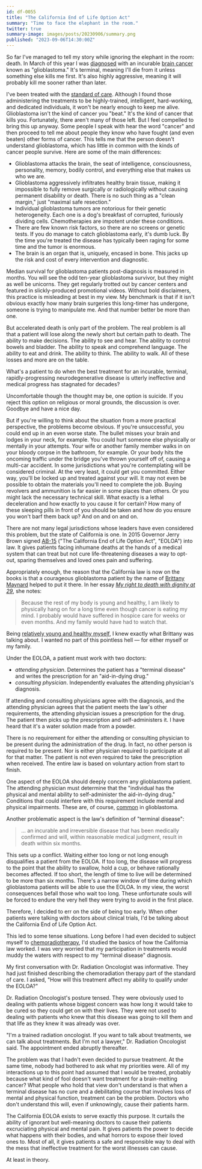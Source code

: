 ```yaml
---
id: df-0055
title: "The California End of Life Option Act"
summary: "Time to face the elephant in the room."
twitter: true
summary-image: images/posts/20230906/summary.png
published: "2023-09-06T14:30:00Z"
---
```


So far I've managed to tell my story while ignoring the elephant in the room: death. In March of this year I was [diagnosed](/articles/2023/06/06/the-g-word/) with an incurable [brain cancer](/articles/2023/05/27/the-scary-stuff/) known as "glioblastoma." It's terminal, meaning I'll die from it unless something else kills me first. It's also highly aggressive, meaning it will probably kill me sooner rather than later.

I've been treated with the [standard of care](/articles/2023/07/10/glioblastomas-dismal-standard-of-care-the-stupp-protocol/). Although I found those administering the treatments to be highly-trained, intelligent, hard-working, and dedicated individuals, it won't be nearly enough to keep me alive. Glioblastoma isn't the kind of cancer you "beat." It's the kind of cancer that kills you. Fortunately, there aren't many of those left. But I feel compelled to bring this up anyway. Some people I speak with hear the word "cancer" and then proceed to tell me about people they know who have fought (and even beaten) other forms of cancer. This tells me that the person doesn't understand glioblastoma, which has little in common with the kinds of cancer people survive. Here are some of the main differences:

- Glioblastoma attacks the brain, the seat of intelligence, consciousness, personality, memory, bodily control, and everything else that makes us who we are.
- Glioblastoma aggressively infiltrates healthy brain tissue, making it impossible to fully remove surgically or radiologically without causing permanent disability or death. There is no such thing as a "clean margin," just "maximal safe resection."
- Individual glioblastoma tumors are notorious for their genetic heterogeneity. Each one is a dog's breakfast of corrupted, furiously dividing cells. Chemotherapies are impotent under these conditions.
- There are few known risk factors, so there are no screens or genetic tests. If you do manage to catch glioblastoma early, it's dumb luck. By the time you're treated the disease has typically been raging for some time and the tumor is enormous.
- The brain is an organ that is, uniquely, encased in bone. This jacks up the risk and cost of every intervention and diagnostic.

Median survival for glioblastoma patients post-diagnosis is measured in months. You will see the odd ten-year glioblastoma survivor, but they might as well be unicorns. They get regularly trotted out by cancer centers and featured in slickly-produced promotional videos. Without bold disclaimers, this practice is misleading at best in my view. My benchmark is that if it isn't obvious exactly how many brain surgeries this long-timer has undergone, someone is trying to manipulate me. And that number better be more than one.

But accelerated death is only part of the problem. The real problem is all that a patient will lose along the newly short but certain path to death. The ability to make decisions. The ability to see and hear. The ability to control bowels and bladder. The ability to speak and comprehend language. The ability to eat and drink. The ability to think. The ability to walk. All of these losses and more are on the table.

What's a patient to do when the best treatment for an incurable, terminal, rapidly-progressing neurodegenerative disease is utterly ineffective and medical progress has stagnated for decades?

Uncomfortable though the thought may be, one option is suicide. If you reject this option on religious or moral grounds, the discussion is over. Goodbye and have a nice day.

But if you're willing to think about the situation from a more practical perspective, the problems become obvious. If you're unsuccessful, you could end up in an even worse state. The bullet misses your brain and lodges in your neck, for example. You could hurt someone else physically or mentally in your attempts. Your wife or another family member walks in on your bloody corpse in the bathroom, for example. Or your body hits the oncoming traffic under the bridge you've thrown yourself off of, causing a multi-car accident. In some jurisdictions what you're contemplating will be considered criminal. At the very least, it could get you committed. Either way, you'll be locked up and treated against your will. It may not even be possible to obtain the materials you'll need to complete the job. Buying revolvers and ammunition is far easier in some places than others. Or you might lack the necessary technical skill. What exactly is a lethal deceleration and how exactly to you cause it for certain? How many of these sleeping pills in front of you should be taken and how do you ensure you won't barf them back up? And on and on and on.

There are not many legal jurisdictions whose leaders have even considered this problem, but the state of California is one. In 2015 Governor Jerry Brown signed [AB-15](https://leginfo.legislature.ca.gov/faces/billNavClient.xhtml?bill_id=201520162AB15) ("The California End of Life Option Act", "EOLOA") into law. It gives patients facing inhumane deaths at the hands of a medical system that can treat but not cure life-threatening diseases a way to opt-out, sparing themselves and loved ones pain and suffering.

Appropriately enough, the reason that the California law is now on the books is that a courageous glioblastoma patient by the name of [Brittany Maynard](https://en.wikipedia.org/wiki/Brittany_Maynard) helped to put it there. In her essay [*My right to death with dignity at 29*](https://www.cnn.com/2014/10/07/opinion/maynard-assisted-suicide-cancer-dignity/index.html), she notes:

> Because the rest of my body is young and healthy, I am likely to physically hang on for a long time even though cancer is eating my mind. I probably would have suffered in hospice care for weeks or even months. And my family would have had to watch that.

Being [relatively young and healthy myself](/articles/2023/07/18/the-principle-of-least-convenience/), I knew exactly what Brittany was talking about. I wanted no part of this pointless hell &mdash; for either myself or my family.

Under the EOLOA, a patient must work with two doctors:

- *attending physician*. Determines the patient has a "terminal disease" and writes the prescription for an "aid-in-dying drug."
- *consulting physician*. Independently evaluates the attending physician's diagnosis.

If attending and consulting physicians agree with the diagnosis, and the attending physician agrees that the patient meets the law's other requirements, the attending physician issues a prescription for the drug. The patient then picks up the prescription and self-administers it. I have heard that it's a water solution made from a powder.

There is no requirement for either the attending or consulting physician to be present during the administration of the drug. In fact, no other person is required to be present. Nor is either physician required to participate at all for that matter. The patient is not even required to take the prescription when received. The entire law is based on voluntary action from start to finish.

One aspect of the EOLOA should deeply concern any glioblastoma patient. The attending physician must determine that the "individual has the physical and mental ability to self-administer the aid-in-dying drug." Conditions that could interfere with this requirement include mental and physical impairments. These are, of course, [common](/articles/2023/06/15/physical-and-cognitive-impairments/) in glioblastoma.

Another problematic aspect is the law's definition of "terminal disease":

> ... an incurable and irreversible disease that has been medically confirmed and will, within reasonable medical judgment, result in death within six months.

This sets up a conflict. Waiting either too long or not long enough disqualifies a patient from the EOLOA. If too long, the disease will progress to the point that the ability to swallow, hold a cup, or behave rationally becomes affected. If too short, the length of time to live will be determined to be more than six months. There's a narrow window of time during which glioblastoma patients will be able to use the EOLOA. In my view, the worst consequences befall those who wait too long. These unfortunate souls will be forced to endure the very hell they were trying to avoid in the first place.

Therefore, I decided to err on the side of being too early. When other patients were talking with doctors about clinical trials, I'd be talking about the California End of Life Option Act.

This led to some tense situations. Long before I had even decided to subject myself to [chemoradiotherapy](/articles/2023/08/11/chemoradiotherapy/), I'd studied the basics of how the California law worked. I was very worried that my participation in treatments would muddy the waters with respect to my "terminal disease" diagnosis.

My first conversation with Dr. Radiation Oncologist was informative. They had just finished describing the chemoradiation therapy part of the standard of care. I asked, "How will this treatment affect my ability to qualify under the EOLOA?"

Dr. Radiation Oncologist's posture tensed. They were obviously used to dealing with patients whose biggest concern was how long it would take to be cured so they could get on with their lives. They were not used to dealing with patients who knew that this disease was going to kill them and that life as they knew it was already was over.

"I'm a trained radiation oncologist. If you want to talk about treatments, we can talk about treatments. But I'm not a lawyer," Dr. Radiation Oncologist said. The appointment ended abruptly thereafter.

The problem was that I hadn't even decided to pursue treatment. At the same time, nobody had bothered to ask what my priorities were. All of my interactions up to this point had assumed that I would be treated, probably because what kind of fool doesn't want treatment for a brain-melting cancer? What people who hold that view don't understand is that when a terminal disease has no cure and a debilitating course that involves loss of mental and physical function, treatment can be the problem. Doctors who don't understand this will, even if unknowingly, cause their patients harm.

The California EOLOA exists to serve exactly this purpose. It curtails the ability of ignorant but well-meaning doctors to cause their patients excruciating physical and mental pain. It gives patients the power to decide what happens with their bodies, and what horrors to expose their loved ones to. Most of all, it gives patients a safe and responsible way to deal with the mess that ineffective treatment for the worst illnesses can cause.

At least in theory.
